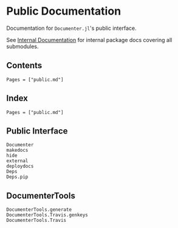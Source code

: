 # Public Documentation

Documentation for `Documenter.jl`'s public interface.

See [Internal Documentation](@ref) for internal package docs covering all submodules.

## Contents

```@contents
Pages = ["public.md"]
```

## Index

```@index
Pages = ["public.md"]
```

## Public Interface

```@docs
Documenter
makedocs
hide
external
deploydocs
Deps
Deps.pip
```

## DocumenterTools

```@docs
DocumenterTools.generate
DocumenterTools.Travis.genkeys
DocumenterTools.Travis
```
